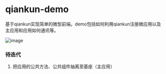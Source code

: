 # qiankun-demo
 基于qiankun实现简单的微型前端。demo包括如何利用qiankun注册微应用以及主应用和应用如何通讯等。

![image](https://qiniu.90doordie.com/qiankun.gif)

### 待迭代
1. 把应用的公共方法、公共组件抽离至基座（主应用）